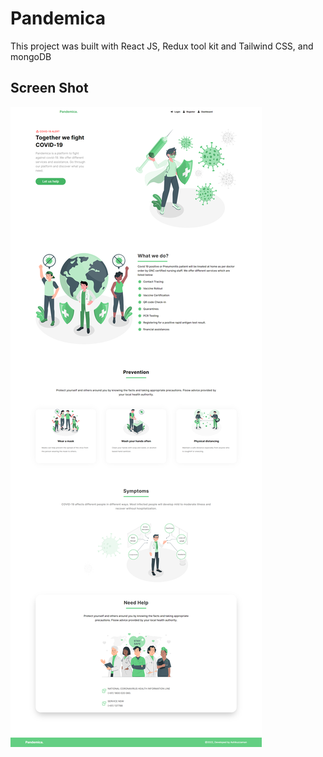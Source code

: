 # Pandemica

This project was built with React JS, Redux tool kit and Tailwind CSS, and mongoDB

## Screen Shot

![desktop](./src/images/desktop.png)

